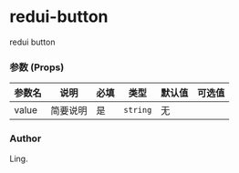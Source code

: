 # redui-button

redui button



### 参数 (Props)
| 参数名   | 说明   | 必填   | 类型       | 默认值  | 可选值  |
| ----- | ---- | ---- | -------- | ---- | ---- |
| value | 简要说明 | 是    | `string` | 无    |      |



### Author

Ling.